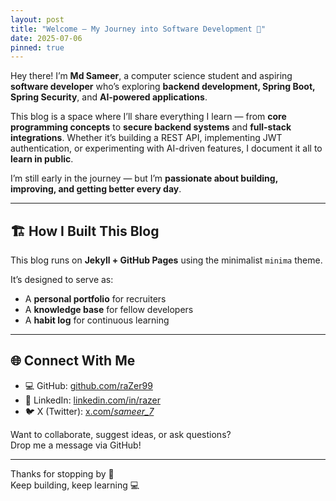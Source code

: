 ```yaml
---
layout: post
title: "Welcome — My Journey into Software Development 👾"
date: 2025-07-06
pinned: true
---
```


Hey there! I’m **Md Sameer**, a computer science student and aspiring **software developer** who’s exploring **backend development, Spring Boot, Spring Security**, and **AI-powered applications**.  

This blog is a space where I’ll share everything I learn — from **core programming concepts** to **secure backend systems** and **full-stack integrations**. Whether it’s building a REST API, implementing JWT authentication, or experimenting with AI-driven features, I document it all to **learn in public**.  

I’m still early in the journey — but I’m **passionate about building, improving, and getting better every day**.

---

## 🏗️ How I Built This Blog

This blog runs on **Jekyll + GitHub Pages** using the minimalist `minima` theme.

It’s designed to serve as:
- A **personal portfolio** for recruiters
- A **knowledge base** for fellow developers
- A **habit log** for continuous learning

---

## 🌐 Connect With Me

- 💻 GitHub: [github.com/raZer99](https://github.com/raZer99)
- 💼 LinkedIn: [linkedin.com/in/razer](https://www.linkedin.com/in/razer/)
- 🐦 X (Twitter): [x.com/_sameer_7_](https://x.com/_sameer_7_)

Want to collaborate, suggest ideas, or ask questions?  
Drop me a message via GitHub!

---

Thanks for stopping by 👋  
Keep building, keep learning 💻  
